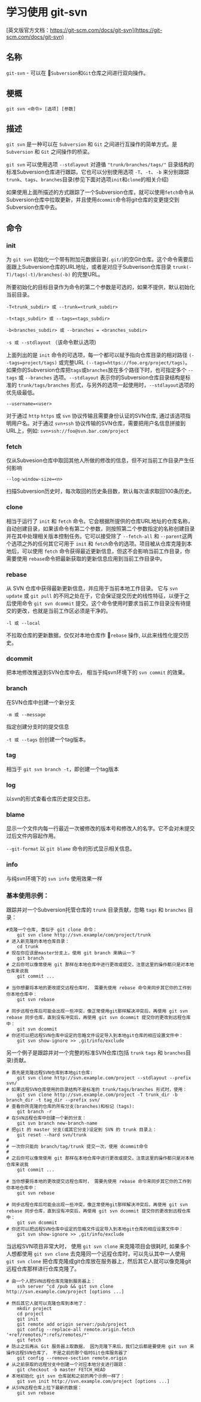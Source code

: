 # 学习使用 git-svn

[英文版官方文档：https://git-scm.com/docs/git-svn](https://git-scm.com/docs/git-svn)

## 名称

`git-svn` - 可以在 `Subversion`和`Git`仓库之间进行双向操作。

## 梗概

`git svn <命令> [选项] [参数]`

## 描述

`git svn` 是一种可以在 `Subversion` 和 `Git` 之间进行互操作的简单方式。是 `Subversion` 和 `Git` 之间操作的桥梁。

`git svn` 可以使用选项 `--stdlayout` 对遵循 `"trunk/branches/tags/"` 目录结构的标准Subversion仓库进行跟踪。它也可以分别使用选项 `-T`、`-t`、`-b` 来分别跟踪 `trunk`、`tags`、`branches`目录(参见下面对选项`init`和`clone`的相关介绍)

如果使用上面所描述的方式跟踪了一个Subversion仓库，就可以使用`fetch`命令从Subversion仓库中拉取更新，并且使用`dcommit`命令将git仓库的变更提交到Subversion仓库中去。

## 命令

### init

为 `git svn` 初始化一个带有附加元数据目录(`.git/`)的空Git仓库。这个命令需要后面跟上Subversion仓库的URL地址，或者是对应于Subverison仓库目录 `trunk(-T)/tags(-t)/branches(-b)` 的完整URL。

所要初始化的目标目录作为命令的第二个参数是可选的，如果不提供，默认初始化当前目录。


`-T<trunk_subdir> 或 --trunk=<trunk_subdir>`

`-t<tags_subdir> 或 --tags=<tags_subdir>`

`-b<branches_subdir> 或 --branches = <branches_subdir>`

`-s 或 --stdlayout` （该命令默认选项)

上面列出的是 `init` 命令的可选项，每一个都可以赋予指向仓库目录的相对路径 `(--tags=project/tags)` 或完整URL `(--tags=https://foo.org/project/tags)`。如果你的Subversion仓库把`tags`或`branches`放在多个路径下时，也可指定多个 `--tags` 或 `--branches` 选项。`--stdlayout` 表示你的Subversion仓库目录结构是标准的 `trunk/tags/branches` 形式，与另外的选项一起使用时，`--stdlayout`选项的优先级最低。

`--username=<user>`

对于通过 `http` `https` 或 `svn` 协议传输且需要身份认证的SVN仓库, 通过该选项指明用户名。对于通过 `svn+ssh` 协议传输的SVN仓库，需要把用户名信息拼接到URL上，例如: `svn+ssh://foo@svn.bar.com/project`


### fetch

仅从Subvesion仓库中取回其他人所做的修改的信息，但不对当前工作目录产生任何影响

`--log-window-size=<n>`

扫描Subversion历史时，每次取回的历史条目数，默认每次请求取回100条历史。

### clone

相当于运行了 `init` 和 `fetch` 命令。它会根据所提供的仓库URL地址的仓库名称，自动创建目录，如果该命令有第二个参数，则按照第二个参数指定的名称创建目录并在其中处理相关版本控制任务。它可以接受除了 `--fetch-all` 和 `--parent`这两个选项之外的任何其它可用于 `init` 和 `fetch`命令的选项。项目被从仓库克隆到本地后，可以使用 `fetch` 命令获得最近更新信息，但这不会影响当前工作目录，你需要使用 `rebase`命令把最新获取的更新信息应用到当前工作目录中。

### rebase

从 SVN 仓库中获得最新更新信息，并应用于当前本地工作目录。 它与 `svn update` 或 `git pull` 的不同之处在于，它会保证提交历史的线性特征，以便于之后使用命令 `git svn dcommit` 提交。这个命令使用时要求当前工作目录没有待提交的更改，也就是当前工作区必须是干净的。

`-l 或 --local`

不拉取仓库的更新数据，仅仅对本地仓库作 `rebase` 操作, 以此来线性化提交历史。

### dcommit

把本地修改推送到SVN仓库中去， 相当于纯svn环境下的 `svn commit` 的效果。

### branch

在SVN仓库中创建一个新分支

`-m 或 --message`

指定创建分支时的提交信息

`-t 或 --tags`
创创建一个tag版本。


### tag

相当于 `git svn branch -t`，即创建一个tag版本


### log

以svn的形式查看仓库历史提交日志。

### blame

显示一个文件内每一行最近一次被修改的版本号和修改人的名字。它不会对未提交过后文件内容起作用。

`--git-format` 
以 `git blame` 命令的形式显示相关信息。

### info

与纯svn环境下的 `svn info` 使用效果一样

### 基本使用示例：

跟踪并对一个Subversion托管仓库的 `trunk` 目录贡献，忽略 `tags` 和 `branches` 目录：

```
#克隆一个仓库, 类似于 git clone 命令：
	git svn clone http://svn.example/com/project/trunk
# 进入新克隆的本地仓库目录：
	cd trunk
# 现在你应该是master分支上，使用 git branch 来确认一下
	git branch
# 之后你可以像常使用 git 那样在本地仓库中进行更改或提交，注意这里的操作都只是对本地仓库来说我
	git commit ...
	
# 当你想要将本地的更改提交远程仓库时， 需要先使用 rebase 命令来同步其它你的工作到你本地仓库中：
	git svn rebase
	
# 同步远程仓库后可能会出现一些冲突，像正常使用git那样解决冲突后，再使用 git svn rebase 同步仓库，直到没有冲突后，再使用 git svn dcommit 提交你的更改到远程仓库中：
	git svn dcommit
# 你还可以把远程SVN仓库中设定的忽略文件设定导入到本地git仓库的相应设置文件中：
	git svn show-ignore >> ,git/info/exclude

```

另一个例子是跟踪并对一个完整的标准SVN仓库(包括 `trunk` `tags` 和 `branches`目录)贡献。

```
# 首先是克隆远程SVN仓库到本地git仓库:
	git svn clone http://svn.example.com/project --stdlayout --prefix svn/
# 如果远程SVN仓库使用的目录结构不是标准的 trunk/tags/branches 形式时，使用：
	git svn clone http://svn.example.com/project -T trunk_dir -b branch_dir -t tag_dir --prefix svn/
# 查看你所克隆的仓库的所有分支(branches)和标记（tags):
	git branch -r
# 在SVN远程仓库中创建一个新的分支：
	git svn branch new-branch-name
# 把git 的 master 分支(或其它分支)设定到 SVN 的 trunk 目录上：
	git reset --hard svn/trunk
#
# 一次你只能向 branch/tag/trunk 提交一次，使用 dcommit命令
#
# 之后你可以像常使用 git 那样在本地仓库中进行更改或提交，注意这里的操作都只是对本地仓库来说我
	git commit ...
	
# 当你想要将本地的更改提交远程仓库时， 需要先使用 rebase 命令来同步其它你的工作到你本地仓库中：
	git svn rebase
	
# 同步远程仓库后可能会出现一些冲突，像正常使用git那样解决冲突后，再使用 git svn rebase 同步仓库，直到没有冲突后，再使用 git svn dcommit 提交你的更改到远程仓库中：
	git svn dcommit
# 你还可以把远程SVN仓库中设定的忽略文件设定导入到本地git仓库的相应设置文件中：
	git svn show-ignore >> ,git/info/exclude
```

当远程SVN项目非常大时， 使用 `git svn clone` 来克隆项目会很耗时, 如果多个人想都使用 `git svn clone` 去克隆同一个远程仓库时，可以先认其中一人使用 `git svn clone` 把仓库克隆成git仓库放在服务器上，然后其它人就可以像克隆git远程仓库那样进行仓库克隆了。

```
# 由一个人把SVN远程仓库克隆到服务器上：
	ssh server "cd /pub && git svn clone http://svn.example.com/project [options ...]
	
# 然后其它人就可以克隆仓库到本地了：
	mkdir project 
	cd project
	git init
	git remote add origin server:/pub/project
	git config --replace-all remote.origin.fetch '+ref/remotes/*:refs/remotes/*'
	git fetch
# 防止之后再从 Git 服务器上取数据， 因为克隆下来后，我们之后都是要使用 git svn 来操作远程SVN仓库了， 不是之前的那个临时Git仓库服务器了
	git config --remove-section remote.origin
# 从之前获取的远程分支中创建一个对应本地分支进行跟踪：
	git checkout -b master FETCH_HEAD
# 本地初始化 git svn 仓库就和之前的两个示例一样了：
	git svn init http://svn.example.com/project [options ...]
# 从SVN远程仓库上拉下最新的数据：
	git svn rebase
```

